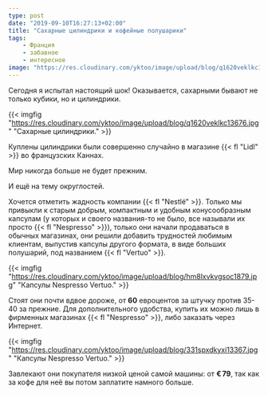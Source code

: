 ```yaml
---
type: post
date: "2019-09-10T16:27:13+02:00"
title: "Сахарные цилиндрики и кофейные полушарики"
tags:
    - Франция
    - забавное
    - интересное
image: "https://res.cloudinary.com/yktoo/image/upload/blog/q1620veklkc13676.jpg"
---
```


Сегодня я испытал настоящий шок! Оказывается, сахарными бывают не только кубики, но и цилиндрики.

<!--more-->

{{< imgfig "https://res.cloudinary.com/yktoo/image/upload/blog/q1620veklkc13676.jpg" "Сахарные цилиндрики." >}}

Куплены цилиндрики были совершенно случайно в магазине {{< fl "Lidl" >}} во французских Каннах.

Мир никогда больше не будет прежним.

И ещё на тему округлостей.

Хочется отметить жадность компании {{< fl "Nestlé" >}}. Только мы привыкли к старым добрым, компактным и удобным конусообразным капсулам (у которых и своего названия-то не было, все называли их просто {{< fl "Nespresso" >}}), только они начали продаваться в обычных магазинах, они решили добавить трудностей любимым клиентам, выпустив капсулы другого формата, в виде больших полушарий, под названием {{< fl "Vertuo" >}}.

{{< imgfig "https://res.cloudinary.com/yktoo/image/upload/blog/hm8lxvkvgsoc1879.jpg" "Капсулы Nespresso Vertuo." >}}

Стоят они почти вдвое дороже, от **60** евроцентов за штучку против 35-40 за прежние. Для дополнительного удобства, купить их можно лишь в фирменных магазинах {{< fl "Nespresso" >}}, либо заказать через Интернет.

{{< imgfig "https://res.cloudinary.com/yktoo/image/upload/blog/331spxdkyxi13367.jpg" "Капсулы Nespresso Vertuo." >}}

Завлекают они покупателя низкой ценой самой машины: от **€ 79**, так как за кофе для неё вы потом заплатите намного больше.